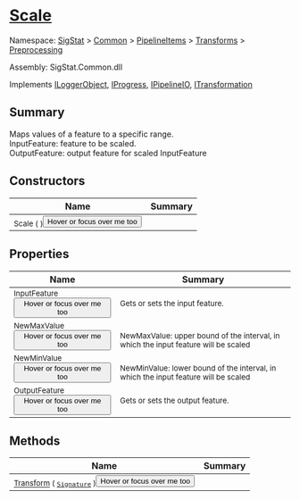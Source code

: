 # [Scale](./Scale.md)

Namespace: [SigStat]() > [Common](./../../../README.md) > [PipelineItems]() > [Transforms]() > [Preprocessing](./README.md)

Assembly: SigStat.Common.dll

Implements [ILoggerObject](./../../../ILoggerObject.md), [IProgress](./../../../Helpers/IProgress.md), [IPipelineIO](./../../../Pipeline/IPipelineIO.md), [ITransformation](./../../../ITransformation.md)

## Summary
Maps values of a feature to a specific range.  <br>InputFeature: feature to be scaled.<br>OutputFeature: output feature for scaled InputFeature

## Constructors

| Name | Summary | 
| --- | --- | 
| <sub>Scale (  )</sub><button style="pointer-events: none;">Hover or focus over me too</button>| <sub></sub>| <br>


## Properties

| Name | Summary | 
| --- | --- | 
| <sub>InputFeature</sub><button style="pointer-events: none;">Hover or focus over me too</button>| <sub>Gets or sets the input feature.</sub>| <br>
| <sub>NewMaxValue</sub><button style="pointer-events: none;">Hover or focus over me too</button>| <sub><br>NewMaxValue: upper bound of the interval, in which the input feature will be scaled</sub>| <br>
| <sub>NewMinValue</sub><button style="pointer-events: none;">Hover or focus over me too</button>| <sub><br>NewMinValue: lower bound of the interval, in which the input feature will be scaled</sub>| <br>
| <sub>OutputFeature</sub><button style="pointer-events: none;">Hover or focus over me too</button>| <sub>Gets or sets the output feature.</sub>| <br>


## Methods

| Name | Summary | 
| --- | --- | 
| <sub>[Transform](./Methods/Scale-100663855.md) ( [`Signature`](./../../../Signature.md) )</sub><button style="pointer-events: none;">Hover or focus over me too</button>| <sub></sub>| <br>


